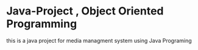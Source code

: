 # Java-Project , Object Oriented Programming 

this is a java project for media managment system using Java Programing 

